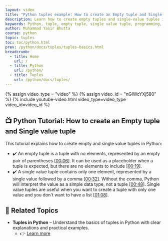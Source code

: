 ```yaml
---
layout: video
title: "Python tuples example: How to create an Empty tuple and Single value tuple"
description: Learn how to create empty tuples and single-value tuples in Python. Understand the syntax for defining these special types of tuples and when they might be useful in your Python programming.
keywords: Python, tuple, empty tuple, single value tuple, programming, data structures, Python tutorial
author: Muhammad Yasir Bhutta
course: python
topic: tuples
toc: toc/python.html
prev: /python/docs/tuples/tuples-basics.html
breadcrumb:
  - title: Home
    url: /
  - title: Python
    url: /python/
  - title: Tuples
    url: /python/docs/tuples/
---
```


{% assign video_type = "video" %}
{% assign video_id = "nGIWcYXj580" %}
{% include youtube-video.html video_type=video_type video_id=video_id %}

## **📺 Python Tutorial: How to create an Empty tuple and Single value tuple**  

This tutorial explains how to create empty and single value tuples in Python:
* ✔️ An empty tuple is a tuple with no elements, represented by an empty pair of parentheses \[[00:06](http://www.youtube.com/watch?v=nGIWcYXj580&t=6)\]. It can be used as a placeholder when a tuple is expected, but there are no elements to include \[[00:19](http://www.youtube.com/watch?v=nGIWcYXj580&t=19)\].
* ✔️ A single value tuple contains only one element, represented by a single value followed by a comma \[[00:32](http://www.youtube.com/watch?v=nGIWcYXj580&t=32)\]. Without the comma, Python will interpret the value as a simple data type, not a tuple \[[00:48](http://www.youtube.com/watch?v=nGIWcYXj580&t=48)\]. Single value tuples are useful when you want to create a tuple with only one value and you don't want to have a list \[[01:08](http://www.youtube.com/watch?v=nGIWcYXj580&t=68)\].

## 📘 **Related Topics**

* **Tuples in Python** – Understand the basics of tuples in Python with clear explanations and practical examples.
  - 👉 [Learn more](../docs/tuples/tuples-basics.md)